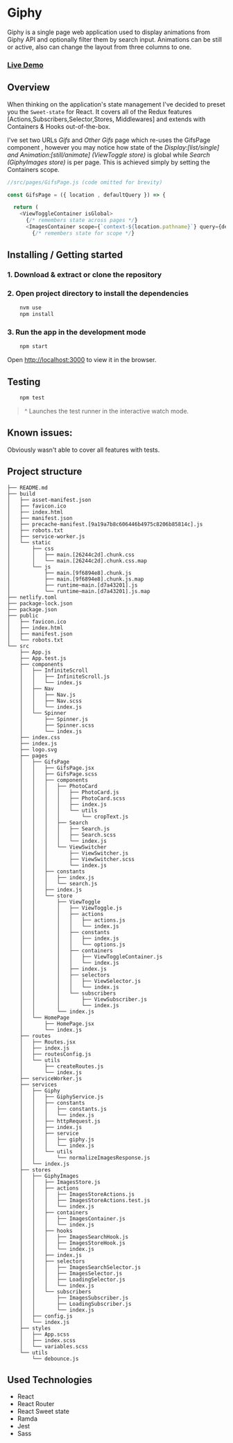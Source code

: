 # Giphy

Giphy is a single page web application used to display animations from Giphy API and optionally filter them by search input. Animations can be still or active, also can change the layout from three columns to one.

### [Live Demo](https://giphy-photos-ivo.netlify.com/)

## Overview

When thinking on the application's state management I've decided to
preset you the `Sweet-state` for React. It covers all of the Redux features [Actions,Subscribers,Selector,Stores, Middlewares] and extends with Containers & Hooks out-of-the-box.

I've set two URLs _Gifs_ and _Other Gifs_ page which re-uses the GifsPage component , however you may notice how state of the *Display:[list/single] and Animation:[still/animate] (ViewToggle store)* is global while *Search (GiphyImages store)* is per page. This is achieved simply by setting the Containers scope.

```js
//src/pages/GifsPage.js (code omitted for brevity)

const GifsPage = ({ location , defaultQuery }) => {

  return (
    <ViewToggleContainer isGlobal>
      {/* remembers state across pages */}
      <ImagesContainer scope={`context-${location.pathname}`} query={defaultQuery}>
        {/* remembers state for scope */}

```

## Installing / Getting started

### 1. Download & extract or clone the repository

### 2. Open project directory to install the dependencies

```sh
    nvm use
    npm install
```

### 3. Run the app in the development mode

```sh
    npm start
```

Open [http://localhost:3000](http://localhost:3000) to view it in the browser.

## Testing

```sh
    npm test
```

  > ^ Launches the test runner in the interactive watch mode.
## Known issues:
  Obviously wasn't able to cover all features with tests.

## Project structure
```
├── README.md
├── build
│   ├── asset-manifest.json
│   ├── favicon.ico
│   ├── index.html
│   ├── manifest.json
│   ├── precache-manifest.[9a19a7b8c606446b4975c8206b85814c].js
│   ├── robots.txt
│   ├── service-worker.js
│   └── static
│       ├── css
│       │   ├── main.[26244c2d].chunk.css
│       │   └── main.[26244c2d].chunk.css.map
│       └── js
│           ├── main.[9f6894e8].chunk.js
│           ├── main.[9f6894e8].chunk.js.map
│           ├── runtime~main.[d7a43201].js
│           └── runtime~main.[d7a43201].js.map
├── netlify.toml
├── package-lock.json
├── package.json
├── public
│   ├── favicon.ico
│   ├── index.html
│   ├── manifest.json
│   └── robots.txt
└── src
    ├── App.js
    ├── App.test.js
    ├── components
    │   ├── InfiniteScroll
    │   │   ├── InfiniteScroll.js
    │   │   └── index.js
    │   ├── Nav
    │   │   ├── Nav.js
    │   │   ├── Nav.scss
    │   │   └── index.js
    │   └── Spinner
    │       ├── Spinner.js
    │       ├── Spinner.scss
    │       └── index.js
    ├── index.css
    ├── index.js
    ├── logo.svg
    ├── pages
    │   ├── GifsPage
    │   │   ├── GifsPage.jsx
    │   │   ├── GifsPage.scss
    │   │   ├── components
    │   │   │   ├── PhotoCard
    │   │   │   │   ├── PhotoCard.js
    │   │   │   │   ├── PhotoCard.scss
    │   │   │   │   ├── index.js
    │   │   │   │   └── utils
    │   │   │   │       └── cropText.js
    │   │   │   ├── Search
    │   │   │   │   ├── Search.js
    │   │   │   │   ├── Search.scss
    │   │   │   │   └── index.js
    │   │   │   └── ViewSwitcher
    │   │   │       ├── ViewSwitcher.js
    │   │   │       ├── ViewSwitcher.scss
    │   │   │       └── index.js
    │   │   ├── constants
    │   │   │   ├── index.js
    │   │   │   └── search.js
    │   │   ├── index.js
    │   │   └── store
    │   │       ├── ViewToggle
    │   │       │   ├── ViewToggle.js
    │   │       │   ├── actions
    │   │       │   │   ├── actions.js
    │   │       │   │   └── index.js
    │   │       │   ├── constants
    │   │       │   │   ├── index.js
    │   │       │   │   └── options.js
    │   │       │   ├── containers
    │   │       │   │   ├── ViewToggleContainer.js
    │   │       │   │   └── index.js
    │   │       │   ├── index.js
    │   │       │   ├── selectors
    │   │       │   │   ├── ViewSelector.js
    │   │       │   │   └── index.js
    │   │       │   └── subscribers
    │   │       │       ├── ViewSubscriber.js
    │   │       │       └── index.js
    │   │       └── index.js
    │   └── HomePage
    │       ├── HomePage.jsx
    │       └── index.js
    ├── routes
    │   ├── Routes.jsx
    │   ├── index.js
    │   ├── routesConfig.js
    │   └── utils
    │       ├── createRoutes.js
    │       └── index.js
    ├── serviceWorker.js
    ├── services
    │   ├── Giphy
    │   │   ├── GiphyService.js
    │   │   ├── constants
    │   │   │   ├── constants.js
    │   │   │   └── index.js
    │   │   ├── httpRequest.js
    │   │   ├── index.js
    │   │   ├── service
    │   │   │   ├── giphy.js
    │   │   │   └── index.js
    │   │   └── utils
    │   │       └── normalizeImagesResponse.js
    │   └── index.js
    ├── stores
    │   ├── GiphyImages
    │   │   ├── ImagesStore.js
    │   │   ├── actions
    │   │   │   ├── ImagesStoreActions.js
    │   │   │   ├── ImagesStoreActions.test.js
    │   │   │   └── index.js
    │   │   ├── containers
    │   │   │   ├── ImagesContainer.js
    │   │   │   └── index.js
    │   │   ├── hooks
    │   │   │   ├── ImagesSearchHook.js
    │   │   │   ├── ImagesStoreHook.js
    │   │   │   └── index.js
    │   │   ├── index.js
    │   │   ├── selectors
    │   │   │   ├── ImagesSearchSelector.js
    │   │   │   ├── ImagesSelector.js
    │   │   │   ├── LoadingSelector.js
    │   │   │   └── index.js
    │   │   └── subscribers
    │   │       ├── ImagesSubscriber.js
    │   │       ├── LoadingSubscriber.js
    │   │       └── index.js
    │   ├── config.js
    │   └── index.js
    ├── styles
    │   ├── App.scss
    │   ├── index.scss
    │   └── variables.scss
    └── utils
        └── debounce.js
```
## Used Technologies

- React
- React Router
- React Sweet state
- Ramda
- Jest
- Sass
